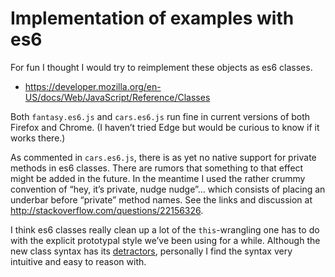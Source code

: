 # Implementation of examples with es6

For fun I thought I would try to reimplement these objects
as es6 classes.  

* https://developer.mozilla.org/en-US/docs/Web/JavaScript/Reference/Classes

Both `fantasy.es6.js` and `cars.es6.js` run fine in 
current versions of both Firefox and Chrome. (I haven’t tried Edge but would
be curious to know if it works there.)

As commented in `cars.es6.js`, there is as yet no native support for private
methods in es6 classes. There are rumors that something to that effect might
be added in the future. In the meantime I used the rather crummy convention
of “hey, it’s private, nudge nudge”… which consists of placing an underbar
before “private” method names.  See the links and discussion at
<http://stackoverflow.com/questions/22156326>.

I think es6 classes really clean up a lot of the `this`-wrangling one has to
do with the explicit prototypal style we’ve been using for a while. Although
the new class syntax has its [detractors](https://medium.com/javascript-scene/the-two-pillars-of-javascript-ee6f3281e7f3#.i45psaok5), personally I find the syntax very intuitive and easy to reason
with.
